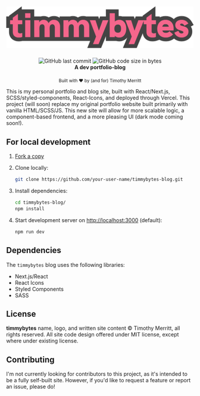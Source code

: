 <h1 align="center">
  <img src="./public/Logo.svg" alt="Timmybytes logo" />
</h1>

<div align="center">
  <img alt="GitHub last commit" src="https://img.shields.io/github/last-commit/timmybytes/timmybytes-blog">
  <img alt="GitHub code size in bytes" src="https://img.shields.io/github/languages/code-size/timmybytes/timmybytes-blog">
</div>

<div align="center">
  <strong>A dev portfolio-blog</strong>
</div>

<p align="center">
  <sub>Built with ❤︎ by (and for) Timothy Merritt
</div>

This is my personal portfolio and blog site, built with React/Next.js, SCSS/styled-components, React-Icons, and deployed through Vercel. This project (will soon) replace my original portfolio website built primarily with vanilla HTML/SCSS/JS. This new site will allow for more scalable logic, a component-based frontend, and a more pleasing UI (dark mode coming soon!).

## For local development

1. [Fork a copy](https://github.com/timmybytes/timmybytes-blog/fork)
2. Clone locally:

   ```sh
   git clone https://github.com/your-user-name/timmybytes-blog.git
   ```

3. Install dependencies:

   ```sh
   cd timmybytes-blog/
   npm install
   ```

4. Start development server on <http://localhost:3000> (default):

   ```sh
   npm run dev
   ```

## Dependencies

The `timmybytes` blog uses the following libraries:

* Next.js/React
* React Icons
* Styled Components
* SASS

## License

**timmybytes** name, logo, and written site content &copy; Timothy Merritt, all rights reserved. All site code design offered under MIT license, except where under existing license.

## Contributing

I'm not currently looking for contributors to this project, as it's intended to be a fully self-built site. However, if you'd like to request a feature or report an issue, please do!
